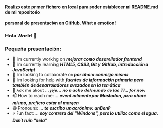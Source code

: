 #### Realizo este primer fichero en local para poder establecer mi README.md de mi repositorio
#### personal de presentación en GitHub. What a emotion!

### Hola World 👋

<!-- # CarlosAStabile/CarlosAStabile** is a ✨ _special_ ✨ repository because its `README.md` (this file) appears on your GitHub profile. -->

<!-- # Here are some ideas to get you started: -->

### Pequeña presentación:

- 🔭 I’m currently working on **_mejorar como desarollador frontend_**
- 🌱 I’m currently learning **_HTML5, CSS3, Git y GitHub, introducción a JavaScript_**
- 👯 I’m looking to collaborate on **_por ahora conmigo mismo_**
- 🤔 I’m looking for help with **_fuentes de información primaria pero también de desarroladores avezados en la temática_**
- 💬 Ask me about ... **_jeje... no mucho del mundo de las TI... for now_**
- 📫 How to reach me: ... **_eventualmente por Mastodon, pero ahora mismo, prefiero estar al margen_**
- 😄 Pronouns: ... **_te escribo un acrónimo: unBenP_**
- ⚡ Fun fact: ... **_soy contrera del "Windons", pero lo utilizo como el agua. Don´t ruin "pela"_**
